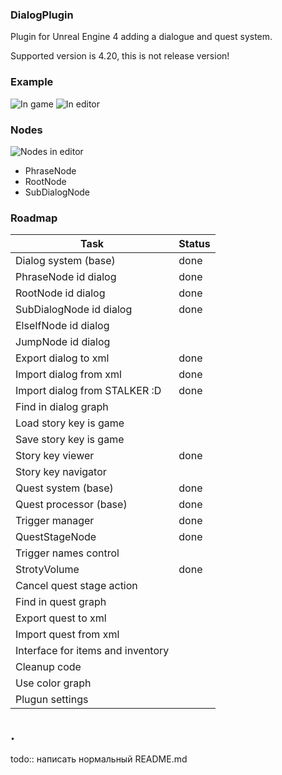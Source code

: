 ### DialogPlugin
Plugin for Unreal Engine 4 adding a dialogue and quest system.

Supported version is 4.20, this is not release version!

### Example

![In game](https://raw.githubusercontent.com/mrkriv/DialogPlugin/master/docs/images/ExamplePlay.png)
![In editor](https://raw.githubusercontent.com/mrkriv/DialogPlugin/master/docs/images/ExampleEditor.png)

### Nodes
![Nodes in editor](https://raw.githubusercontent.com/mrkriv/DialogPlugin/master/docs/images/Nodes.png)

 - PhraseNode
 - RootNode
 - SubDialogNode

### Roadmap


| Task  	                	| Status 
| --- 	                    	| ---	
| Dialog system (base) 			| done 
| PhraseNode id dialog  		| done 	
| RootNode id dialog  			| done 	
| SubDialogNode id dialog  		| done 	
| ElseIfNode id dialog  		| 		
| JumpNode id dialog  			| 		
| Export dialog to xml  		| done	
| Import dialog from xml  		| done
| Import dialog from STALKER :D	| done 	
| Find in dialog graph  		| 
| Load story key is game  		| 
| Save story key is game  		| 
| Story key viewer  			| done 	
| Story key navigator  			|
| Quest system (base) 			| done 	
| Quest processor (base) 		| done 	
| Trigger manager 				| done 	
| QuestStageNode 		    	| done
| Trigger names control 	    | 
| StrotyVolume		 	 	    | done
| Cancel quest stage action    	| 
| Find in quest graph  	    	| 
| Export quest to xml  			| 		
| Import quest from xml  		| 		
| Interface for items and inventory | 
| Cleanup code  				|   	
| Use color graph  				| 		
| Plugun settings  				| 		

 
## .
todo:: написать нормальный README.md
